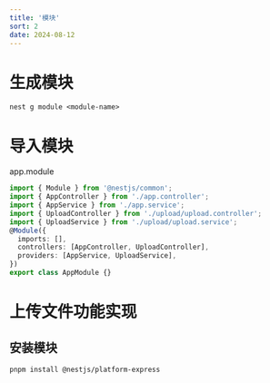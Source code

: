 ```yaml
---
title: '模块'
sort: 2
date: 2024-08-12
---
```


# 生成模块

```
nest g module <module-name>
```

# 导入模块

app.module

```TypeScript
import { Module } from '@nestjs/common';
import { AppController } from './app.controller';
import { AppService } from './app.service';
import { UploadController } from './upload/upload.controller';
import { UploadService } from './upload/upload.service';
@Module({
  imports: [],
  controllers: [AppController, UploadController],
  providers: [AppService, UploadService],
})
export class AppModule {}

```

# 上传文件功能实现

## 安装模块

```
pnpm install @nestjs/platform-express
```
